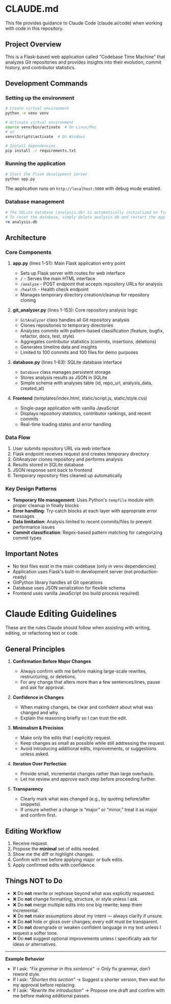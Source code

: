# CLAUDE.md

This file provides guidance to Claude Code (claude.ai/code) when working with code in this repository.

## Project Overview

This is a Flask-based web application called "Codebase Time Machine" that analyzes Git repositories and provides insights into their evolution, commit history, and contributor statistics.

## Development Commands

### Setting up the environment
```bash
# Create virtual environment
python -m venv venv

# Activate virtual environment
source venv/bin/activate  # On Linux/Mac
# or
venv\Scripts\activate  # On Windows

# Install dependencies
pip install -r requirements.txt
```

### Running the application
```bash
# Start the Flask development server
python app.py
```
The application runs on `http://localhost:5000` with debug mode enabled.

### Database management
```bash
# The SQLite database (analysis.db) is automatically initialized on first run
# To reset the database, simply delete analysis.db and restart the app
rm analysis.db
```

## Architecture

### Core Components

1. **app.py** (lines 1-51): Main Flask application entry point
   - Sets up Flask server with routes for web interface
   - `/` - Serves the main HTML interface
   - `/analyze` - POST endpoint that accepts repository URLs for analysis
   - `/health` - Health check endpoint
   - Manages temporary directory creation/cleanup for repository cloning

2. **git_analyzer.py** (lines 1-153): Core repository analysis logic
   - `GitAnalyzer` class handles all Git repository analysis
   - Clones repositories to temporary directories
   - Analyzes commits with pattern-based classification (feature, bugfix, refactor, docs, test, style)
   - Aggregates contributor statistics (commits, insertions, deletions)
   - Generates timeline data and insights
   - Limited to 100 commits and 100 files for demo purposes

3. **database.py** (lines 1-63): SQLite database interface
   - `Database` class manages persistent storage
   - Stores analysis results as JSON in SQLite
   - Simple schema with analyses table (id, repo_url, analysis_data, created_at)

4. **Frontend** (templates/index.html, static/script.js, static/style.css)
   - Single-page application with vanilla JavaScript
   - Displays repository statistics, contributor rankings, and recent commits
   - Real-time loading states and error handling

### Data Flow

1. User submits repository URL via web interface
2. Flask endpoint receives request and creates temporary directory
3. GitAnalyzer clones repository and performs analysis
4. Results stored in SQLite database
5. JSON response sent back to frontend
6. Temporary repository files cleaned up automatically

### Key Design Patterns

- **Temporary file management**: Uses Python's `tempfile` module with proper cleanup in finally blocks
- **Error handling**: Try-catch blocks at each layer with appropriate error messages
- **Data limitation**: Analysis limited to recent commits/files to prevent performance issues
- **Commit classification**: Regex-based pattern matching for categorizing commit types

## Important Notes

- No test files exist in the main codebase (only in venv dependencies)
- Application uses Flask's built-in development server (not production-ready)
- GitPython library handles all Git operations
- Database uses JSON serialization for flexible schema
- Frontend uses vanilla JavaScript (no build process required)

# Claude Editing Guidelines

These are the rules Claude should follow when assisting with writing, editing, or refactoring text or code.

## General Principles
1. **Confirmation Before Major Changes**  
   - Always confirm with me before making large-scale rewrites, restructuring, or deletions.  
   - For any change that alters more than a few sentences/lines, pause and ask for approval.  

2. **Confidence in Changes**  
   - When making changes, be clear and confident about what was changed and why.  
   - Explain the reasoning briefly so I can trust the edit.  

3. **Minimalism & Precision**  
   - Make only the edits that I explicitly request.  
   - Keep changes as small as possible while still addressing the request.  
   - Avoid introducing additional edits, improvements, or suggestions unless asked.  

4. **Iteration Over Perfection**  
   - Provide small, incremental changes rather than large overhauls.  
   - Let me review and approve each step before proceeding further.  

5. **Transparency**  
   - Clearly mark what was changed (e.g., by quoting before/after snippets).  
   - If unsure whether a change is “major” or “minor,” treat it as major and confirm first.  

## Editing Workflow
1. Receive request.  
2. Propose the **minimal** set of edits needed.  
3. Show me the diff or highlight changes.  
4. Confirm with me before applying major or bulk edits.  
5. Apply confirmed edits with confidence.  

## Things NOT to Do
- ❌ Do **not** rewrite or rephrase beyond what was explicitly requested.  
- ❌ Do **not** change formatting, structure, or style unless I ask.  
- ❌ Do **not** merge multiple edits into one big rewrite; keep them incremental.  
- ❌ Do **not** make assumptions about my intent — always clarify if unsure.  
- ❌ Do **not** hide or gloss over changes; every edit must be transparent.  
- ❌ Do **not** downgrade or weaken confident language in my text unless I request a softer tone.  
- ❌ Do **not** suggest optional improvements unless I specifically ask for ideas or alternatives.  

---

**Example Behavior**  
- If I ask: *“Fix grammar in this sentence”* → Only fix grammar, don’t reword style.  
- If I ask: *“Shorten this section”* → Suggest a shorter version, then wait for my approval before replacing.  
- If I ask: *“Rewrite the introduction”* → Propose one draft and confirm with me before making additional passes.  
